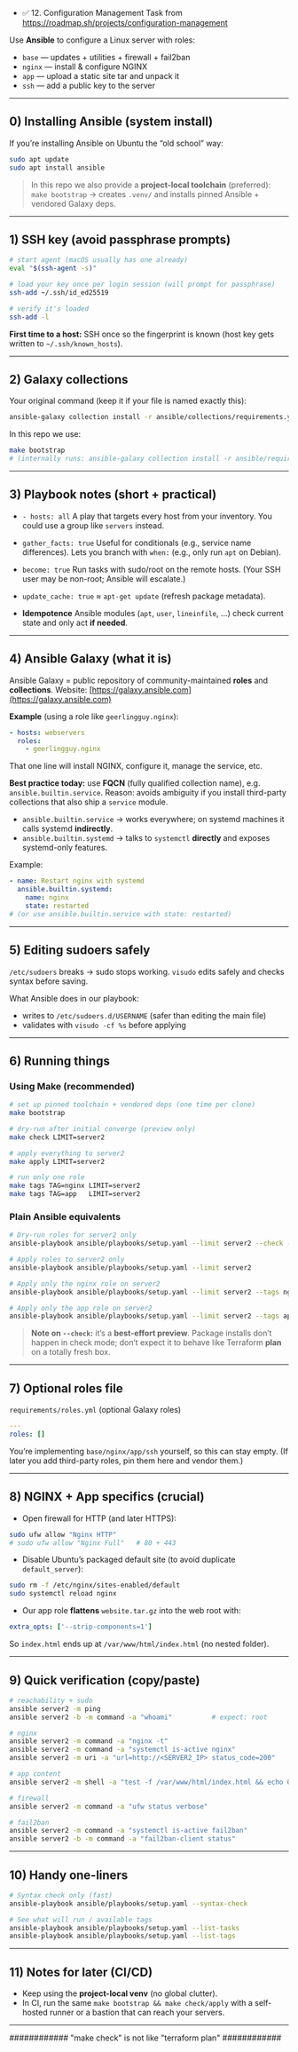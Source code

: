 - ✅ 12. Configuration Management Task from https://roadmap.sh/projects/configuration-management

Use **Ansible** to configure a Linux server with roles:

* `base` — updates + utilities + firewall + fail2ban
* `nginx` — install & configure NGINX
* `app` — upload a static site tar and unpack it
* `ssh` — add a public key to the server

---

## 0) Installing Ansible (system install)

If you’re installing Ansible on Ubuntu the “old school” way:

```bash
sudo apt update
sudo apt install ansible
```

> In this repo we also provide a **project-local toolchain** (preferred):
> `make bootstrap` → creates `.venv/` and installs pinned Ansible + vendored Galaxy deps.

---

## 1) SSH key (avoid passphrase prompts)

```bash
# start agent (macOS usually has one already)
eval "$(ssh-agent -s)"

# load your key once per login session (will prompt for passphrase)
ssh-add ~/.ssh/id_ed25519

# verify it's loaded
ssh-add -l
```

**First time to a host:** SSH once so the fingerprint is known (host key gets written to `~/.ssh/known_hosts`).

---

## 2) Galaxy collections

Your original command (keep it if your file is named exactly this):

```bash
ansible-galaxy collection install -r ansible/collections/requirements.yml
```

In this repo we use:

```bash
make bootstrap
# (internally runs: ansible-galaxy collection install -r ansible/requirements/collections.yaml)
```

---

## 3) Playbook notes (short + practical)

* `- hosts: all`
  A play that targets every host from your inventory. You could use a group like `servers` instead.

* `gather_facts: true`
  Useful for conditionals (e.g., service name differences). Lets you branch with `when:` (e.g., only run `apt` on Debian).

* `become: true`
  Run tasks with sudo/root on the remote hosts. (Your SSH user may be non-root; Ansible will escalate.)

* `update_cache: true`
  ≈ `apt-get update` (refresh package metadata).

* **Idempotence**
  Ansible modules (`apt`, `user`, `lineinfile`, …) check current state and only act **if needed**.

---

## 4) Ansible Galaxy (what it is)

Ansible Galaxy = public repository of community-maintained **roles** and **collections**.
Website: [https://galaxy.ansible.com](https://galaxy.ansible.com)

**Example** (using a role like `geerlingguy.nginx`):

```yaml
- hosts: webservers
  roles:
    - geerlingguy.nginx
```

That one line will install NGINX, configure it, manage the service, etc.

**Best practice today:** use **FQCN** (fully qualified collection name), e.g. `ansible.builtin.service`.
Reason: avoids ambiguity if you install third-party collections that also ship a `service` module.

* `ansible.builtin.service` → works everywhere; on systemd machines it calls systemd **indirectly**.
* `ansible.builtin.systemd` → talks to `systemctl` **directly** and exposes systemd-only features.

Example:

```yaml
- name: Restart nginx with systemd
  ansible.builtin.systemd:
    name: nginx
    state: restarted
# (or use ansible.builtin.service with state: restarted)
```

---

## 5) Editing sudoers safely

`/etc/sudoers` breaks → sudo stops working.
`visudo` edits safely and checks syntax before saving.

What Ansible does in our playbook:

* writes to `/etc/sudoers.d/USERNAME` (safer than editing the main file)
* validates with `visudo -cf %s` before applying

---

## 6) Running things

### Using **Make** (recommended)

```bash
# set up pinned toolchain + vendored deps (one time per clone)
make bootstrap

# dry-run after initial converge (preview only)
make check LIMIT=server2

# apply everything to server2
make apply LIMIT=server2

# run only one role
make tags TAG=nginx LIMIT=server2
make tags TAG=app   LIMIT=server2
```

### Plain Ansible equivalents

```bash
# Dry-run roles for server2 only
ansible-playbook ansible/playbooks/setup.yaml --limit server2 --check --diff

# Apply roles to server2 only
ansible-playbook ansible/playbooks/setup.yaml --limit server2

# Apply only the nginx role on server2
ansible-playbook ansible/playbooks/setup.yaml --limit server2 --tags nginx

# Apply only the app role on server2
ansible-playbook ansible/playbooks/setup.yaml --limit server2 --tags app
```

> **Note on `--check`:** it’s a **best-effort preview**. Package installs don’t happen in check mode; don’t expect it to behave like Terraform **plan** on a totally fresh box.

---

## 7) Optional roles file

`requirements/roles.yml` (optional Galaxy roles)

```yaml
---
roles: []
```

You’re implementing `base/nginx/app/ssh` yourself, so this can stay empty.
(If later you add third-party roles, pin them here and vendor them.)

---

## 8) NGINX + App specifics (crucial)

* Open firewall for HTTP (and later HTTPS):

```bash
sudo ufw allow "Nginx HTTP"
# sudo ufw allow "Nginx Full"   # 80 + 443
```

* Disable Ubuntu’s packaged default site (to avoid duplicate `default_server`):

```bash
sudo rm -f /etc/nginx/sites-enabled/default
sudo systemctl reload nginx
```

* Our app role **flattens** `website.tar.gz` into the web root with:

```yaml
extra_opts: ['--strip-components=1']
```

So `index.html` ends up at `/var/www/html/index.html` (no nested folder).

---

## 9) Quick verification (copy/paste)

```bash
# reachability + sudo
ansible server2 -m ping
ansible server2 -b -m command -a "whoami"          # expect: root

# nginx
ansible server2 -m command -a "nginx -t"
ansible server2 -m command -a "systemctl is-active nginx"
ansible server2 -m uri -a "url=http://<SERVER2_IP> status_code=200"

# app content
ansible server2 -m shell -a "test -f /var/www/html/index.html && echo OK || echo MISSING"

# firewall
ansible server2 -m command -a "ufw status verbose"

# fail2ban
ansible server2 -m command -a "systemctl is-active fail2ban"
ansible server2 -b -m command -a "fail2ban-client status"
```

---

## 10) Handy one-liners

```bash
# Syntax check only (fast)
ansible-playbook ansible/playbooks/setup.yaml --syntax-check

# See what will run / available tags
ansible-playbook ansible/playbooks/setup.yaml --list-tasks
ansible-playbook ansible/playbooks/setup.yaml --list-tags
```

---

## 11) Notes for later (CI/CD)

* Keep using the **project-local venv** (no global clutter).
* In CI, run the same `make bootstrap && make check/apply` with a self-hosted runner or a bastion that can reach your servers.

---

############
"make check" is not like "terraform plan"
############